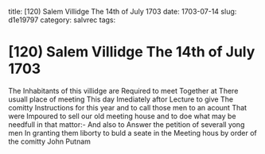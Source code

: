 title: [120) Salem Villidge The 14th of July 1703
date: 1703-07-14
slug: d1e19797
category: salvrec
tags: 


<div markdown class="doc" id="d1e19797">


# [120) Salem Villidge The 14th of July 1703

The Inhabitants of this villidge are Required to meet Together at There usuall place of meeting This day Imediately aftor Lecture to give The comitty Instructions for this year and to call those men to an acount That were Impoured to sell our old meeting house and to doe what may be needfull in that mattor:- And also to Answer the petition of severall yong men In granting them liborty to buld a seate in the Meeting hous by order of the comitty John Putnam
</div>